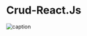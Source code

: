 # Crud-React.Js

![caption](https://drive.google.com/file/d/13wS0PQDWM_VyZMzCesTk5Tf0FQbUMET_/view?usp=sharing)
